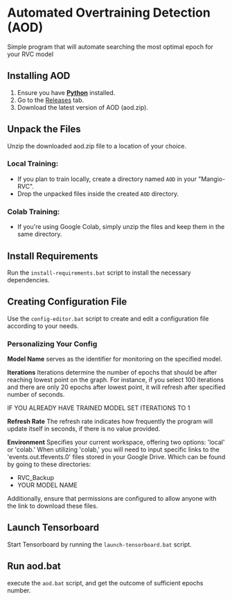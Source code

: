 # Automated Overtraining Detection (AOD)

Simple program that will automate searching the most optimal
epoch for your RVC model


## Installing AOD
1. Ensure you have [**Python**](https://www.python.org/downloads/) installed. 
2. Go to the [Releases](https://github.com/grvyscale/RealtimeOvertrainingDetection/releases) tab.
3. Download the latest version of AOD (aod.zip).


## Unpack the Files
Unzip the downloaded aod.zip file to a location of your choice.


### Local Training:
- If you plan to train locally, create a directory named `AOD` in your "Mangio-RVC".
- Drop the unpacked files inside the created `AOD` directory.


### Colab Training:
- If you're using Google Colab, simply unzip the files and keep them in the same directory.


## Install Requirements
Run the `install-requirements.bat` script to install the necessary dependencies.


## Creating Configuration File
Use the `config-editor.bat` script to create and edit a configuration file according to your needs.


### Personalizing Your Config
**Model Name** serves as the identifier for monitoring on the specified model.


**Iterations** Iterations determine the number of epochs that should be after reaching lowest point on the graph. 
For instance, if you select 100 iterations and there are only 20 epochs after lowest point, 
it will refresh after specified number of seconds.

IF YOU ALREADY HAVE TRAINED MODEL SET ITERATIONS TO 1


**Refresh Rate** The refresh rate indicates how frequently the program will update itself in seconds,
if there is no value provided.

**Environment**  Specifies your current workspace, 
offering two options: 'local' or 'colab.' 
When utilizing 'colab,' you will need to input specific links to the 'events.out.tfevents.0' files stored in your Google Drive.
Which can be found by going to these directories:
- RVC_Backup
- YOUR MODEL NAME

Additionally, ensure that permissions are configured to allow anyone with the link to download these files.


## Launch Tensorboard
Start Tensorboard by running the `launch-tensorboard.bat` script.


## Run aod.bat
execute the `aod.bat` script, and get the outcome of sufficient epochs number.
